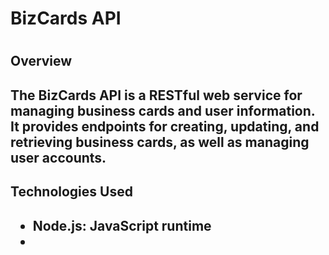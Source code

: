 <h1>BizCards API<h1/>

<h2>Overview<h2/>
<p>The BizCards API is a RESTful web service for managing business cards and user information. It provides endpoints for creating, updating, and retrieving business cards, as well as managing user accounts.<p/>

<h2>Technologies Used<h2/>
<ul>
    <li>Node.js: JavaScript runtime<li/>
<ul/>
